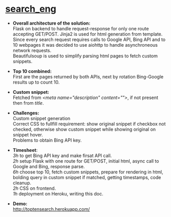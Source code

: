 # [search_eng](http://toptensearch.herokuapp.com/)

- <b>Overall architecture of the solution:</b>  
Flask on backend to handle request-response for only one route accepting GET/POST. 
Jinja2 is used for html generation from template.  
Since every search request requires calls to Google API, Bing API and to 10 webpages it was decided to use aiohttp to handle asynchroneous network requests.      
Beautifulsoup is used to simplify parsing html pages to fetch custom snippets.  

- <b>Top 10 combined:</b>  
First are the pages returned by both APIs, next by rotation Bing-Google results up to count 10.  

- <b>Custom snippet:</b>  
Fetched from <i>\<meta name="description" content=""></i>, if not present then from <i>title</i>.  

- <b>Challenges:</b>  
Custom snippet generation  
Correct CSS to fullfill requirement: show original snippet if checkbox not checked, otherwise show custom snippet while showing original on snippet hover.    
Problems to obtain Bing API key.  

- <b>Timesheet</b>:  
<i>3h</i> to get Bing API key and make firsat API call.  
<i>2h</i> setup Flask with one route for GET/POST, initial html, async call to Google and Bing, response parse.    
<i>6h</i> choose top 10, fetch custom snippets, prepare for rendering in html, bolding query in custom snippet if matched, getting timestamps, code cleanup.   
<i>2h</i> CSS on frontend.  
<i>1h</i> deployment on Heroku, writing this doc.  

- <b>Demo:</b>  
http://toptensearch.herokuapp.com/

